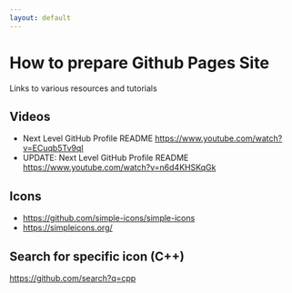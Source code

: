 ```yaml
---
layout: default
---
```


# How to prepare Github Pages Site

Links to various resources and tutorials

## Videos
* Next Level GitHub Profile README https://www.youtube.com/watch?v=ECuqb5Tv9qI
* UPDATE: Next Level GitHub Profile README https://www.youtube.com/watch?v=n6d4KHSKqGk

## Icons
* https://github.com/simple-icons/simple-icons
* https://simpleicons.org/

## Search for specific icon (C++)
https://github.com/search?q=cpp
